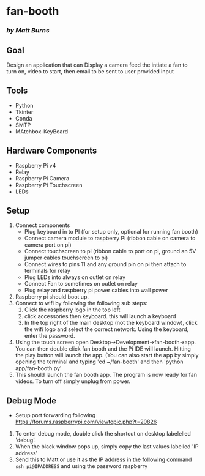 # fan-booth
### *by Matt Burns*

## Goal
Design an application that can Display a camera feed the intiate a fan to turn on, video to start, then email to be sent to user provided input

## Tools
* Python
* Tkinter
* Conda
* SMTP
* MAtchbox-KeyBoard

## Hardware Components
* Raspberry Pi v4
* Relay
* Raspberry Pi Camera
* Raspberry Pi Touchscreen
* LEDs

## Setup
1. Connect components
    * Plug keyboard in to PI (for setup only, optional for running fan booth)
    * Connect camera module to raspberry Pi (ribbon cable on camera to camera port on pi)
    * Connect touchscreen to pi (ribbon cable to port on pi, ground an 5V jumper cables touchscreen to pi)
    * Connect wires to pins 11 and any ground pin on pi then attach to terminals for relay
    * Plug LEDs into always on outlet on relay
    * Connect Fan to sometimes on outlet on relay
    * Plug relay and raspberry pi power cables into wall power
2. Raspberry pi should boot up.
3. Connect to wifi by following the following sub steps:
    1. Click the raspberry logo in the top left
    2. click accessories then keyboard.  this will launch a keyboard
    3. In the top right of the main desktop (not the keyboard window), click the wifi logo and select the correct network.  Using the keyboard, enter the password.
4.  Using the touch screen open Desktop->Development->fan-booth->app.  You can then double click fan booth and the Pi IDE will launch.  Hitting the play button will launch the app. 
(You can also start the app by simply opening the terminal and typing 'cd ~/fan-booth' and then 'python app/fan-booth.py'
4. This should launch the fan booth app. The program is now ready for fan videos.  To turn off simply unplug from power.

## Debug Mode
* Setup port forwarding following https://forums.raspberrypi.com/viewtopic.php?t=20826
1. To enter debug mode, double click the shortcut on desktop labelelled 'debug'.
2. When the black window pops up, simply copy the last values labelled 'IP address'
3. Send this to Matt or use it as the IP address in the following command
```ssh pi@IPADDRESS```
and using the password raspberry
